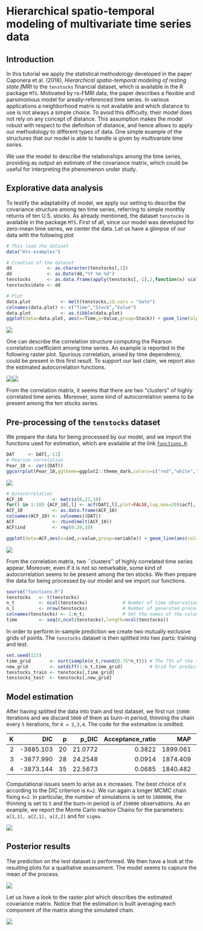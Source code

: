 # Hierarchical spatio-temporal modeling of multivariate time series data


## Introduction

In this tutorial we apply the statistical methodology developed in the paper Caponera et al. (2018), _Hierarchical spatio-temporal modeling of resting state fMRI_ to the `tenstocks` financial dataset, which is available in the R package `MTS`. 
Motivated by rs-FMRI data, the paper describes a flexible and parsimonious model for areally-referenced time series. In various applications a neighborhood matrix is not available and which distance to use is not always a simple choice. To avoid this difficulty, their model does not rely on any concept of distance. This assumption makes the model robust with respect to the definition of distance, and hence allows to apply our methodology to different types of data. One simple example of the  structures that our model is able to handle is given by _multivariate time series_.

We use the model to describe the relationships among the time series, providing as output an estimate of the covariance matrix, which could be useful for interpreting the phenomenon under study.

## Explorative data analysis

To testify the adaptability of model, we apply our setting to describe the covariance structure among ten time series, referring to simple monthly returns of ten U.S. stocks. As already mentioned,  the dataset `tenstocks` is available in the package `MTS`. First of all, since our model was developed for zero-mean time series, we center the data. Let us have a glimpse of our data with the following plot

```r
# This load the dataset
data("mts-examples")

# Creation of the dataset
dd             <- as.character(tenstocks[,1])
dd             <- as.Date(dd,"%Y %m %d")
tenstocks      <- as.data.frame(apply(tenstocks[,-1],2,function(x) scale(x, center = T, scale = F)))
tenstocks$date <- dd

# Plot
data.plot           <- melt(tenstocks,id.vars = "date")
colnames(data.plot) <- c("Time","Stock","Value")
data.plot           <- as.tibble(data.plot)
ggplot(data=data.plot, aes(x=Time,y=Value,group=Stock)) + geom_line(alpha=0.60,aes(col=Stock)) + theme_bw() + xlab("Time") + ylab("Value") +ggtitle("Centered monthly simple returns of ten U.S. stocks")
```

![](tenStock_files/figure-html/unnamed-chunk-2-1.png)<!-- -->

One can describe the correlation structure computing the Pearson correlation coefficient among time series. An example is reported in the following raster plot.  Spurious correlation, arised by time dependency, could be present in this first result.  To support our last claim, we report also the estimated autocorrelation functions. 

![](tenStock_files/figure-html/unnamed-chunk-3-1.png)<!-- -->![](tenStock_files/figure-html/unnamed-chunk-3-2.png)<!-- -->

From the correlation matrix, it seems that there are two "clusters" of highly correlated time series. Moreover, some kind of autocorrelation seems to be present among the ten stocks series. 

## Pre-processing of the `tenstocks` dataset

We prepare the data for being processed by our model, and we import the functions used for estimation, which are available at the link [`functions.R`](https://github.com/tommasorigon/StartUpResearch/blob/master/functions.R).
```r
DAT     <- DAT[,-11]
# Pearson correlation
Pear_10 <- cor((DAT))
ggcorrplot(Pear_10,ggtheme=ggplot2::theme_dark,colors=c("red","white","blue"),legend.title="Correlation") +ggtitle("Pearson correlation index among monthly simple returns of ten U.S. stocks")
```

![](tenStock_files/figure-html/unnamed-chunk-3-1.png)<!-- -->

```r
# Autocorrelation
ACF_10           <- matrix(0,21,10)
for(l in 1:10) {ACF_10[,l] <- acf(DAT[,l],plot=FALSE,lag.max=20)$acf[,,1]}
ACF_10           <- as.data.frame(ACF_10)
colnames(ACF_10) <- colnames((DAT))
ACF              <- rbind(melt(ACF_10))
ACF$ind          <- rep(0:20,10)

ggplot(data=ACF,aes(x=ind,y=value,group=variable)) + geom_line(aes(col=variable), alpha=.8,size=0.5) + geom_point(aes(col=variable),size=0.4)+ geom_hline(yintercept=0) + ylab("Autocorrelation") + xlab("Lag") + theme_bw()  + scale_x_continuous(breaks = round(seq(0, 19, by = 1))) + geom_hline(yintercept =qnorm(c(0.025, 0.975))/sqrt(nrow(DAT)),col=2)+ggtitle("Autocorrelation Plot, Maximum lag set to 20")
```

![](tenStock_files/figure-html/unnamed-chunk-3-2.png)<!-- -->

From the correlation matrix, two ``clusters'' of highly correlated time series appear. Moreover, even if it is not so remarkable, some kind of autocorrelation seems to be present among the ten stocks. We then prepare the data for being processed by our model and we import our functions. 

```r
source("functions.R")
tenstocks   <- t(tenstocks)
n_t         <- ncol(tenstocks)             # Number of time observations
n_l         <- nrow(tenstocks)             # Number of generated processes
colnames(tenstocks) <- 1:n_t;              # Set the names of the colums
time        <- seq(0,ncol(tenstocks),length=ncol(tenstocks))
```

In order to perform in-sample prediction we create two mutually exclusive grids of points. The `tenstocks` dataset is then splitted into two parts: training and test.

```r
set.seed(123)
time_grid       <- sort(sample(n_t,round(0.75*n_t))) # The 75% of the time columns are used.
new_grid        <- setdiff(1:n_t,time_grid)          # Grid for prediction
tenstocks_train <- tenstocks[,time_grid]
tenstocks_test  <- tenstocks[,new_grid]
```

## Model estimation

After having splitted the data into train and test dataset, we first run `15000` iterations and we discard `5000` of them as burn-in period, thinning the chain every `5` iterations, for `K = 2,3,4`. The code for the estimation is omitted.


|  K|         DIC|    p|     p_DIC|  Acceptance_ratio|        MAP|  RMSE_train|  RMSE_test|
|--:|-----------:|----:|---------:|-----------------:|----------:|-----------:|----------:|
|  2|   -3885.103|   20|   21.0772|            0.3822|   1899.061|      0.0610|     0.1246|
|  3|   -3877.990|   28|   24.2548|            0.0914|   1874.409|      0.0595|     0.1250|
|  4|   -3873.144|   35|   22.5673|            0.0685|   1840.482|      0.0533|     0.1279|

Computational issues seem to arise as `K` increases. The best choice of `K` according to the DIC criterion is `K=2`. We run again a longer MCMC chain fixing `K=2`. In particular, the number of simulations is set to `1000000`, the thinning is set to `5` and the burn-in period is of `250000` observations. As an example, we report the Monte Carlo markov Chains for the parameters: `a[1,1], a[2,1], a[2,2]` and for `sigma`.

![](tenStock_files/figure-html/unnamed-chunk-9-1.png)<!-- -->

## Posterior results

The prediction on the test dataset is performed. We then have a look at the resulting plots for a qualitative assessment. The model seems to capture the mean of the process.

![](tenStock_files/figure-html/unnamed-chunk-10-1.png)<!-- -->

Let us have a look to the raster plot which describes the estimated covariance matrix. Notice that the estimation is built averaging each component of the matrix along the simulated chain.

![](tenStock_files/figure-html/unnamed-chunk-11-1.png)<!-- -->

